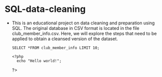 # SQL-data-cleaning
- This is an educational project on data cleaning and preparation using SQL. The original database in CSV format is located in the file club_member_info.csv. Here, we will explore the steps that need to be applied to obtain a cleansed version of the dataset.

    `SELECT *FROM club_member_info LIMIT 10;`

      <?php
        echo "Hello world!";
    ?>
    

